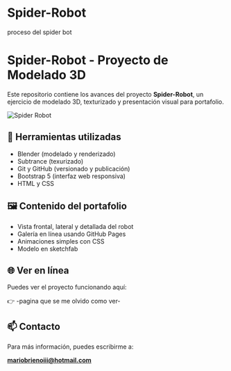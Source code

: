 # Spider-Robot
proceso del spider bot
# Spider-Robot - Proyecto de Modelado 3D

Este repositorio contiene los avances del proyecto **Spider-Robot**, un ejercicio de modelado 3D, texturizado y presentación visual para portafolio.

![Spider Robot](assets/images/spider_front.png)

## 🧰 Herramientas utilizadas
- Blender (modelado y renderizado)
- Subtrance (texurizado)
- Git y GitHub (versionado y publicación)
- Bootstrap 5 (interfaz web responsiva)
- HTML y CSS

## 🖼️ Contenido del portafolio
- Vista frontal, lateral y detallada del robot
- Galería en línea usando GitHub Pages
- Animaciones simples con CSS
- Modelo en sketchfab

## 🌐 Ver en línea
Puedes ver el proyecto funcionando aquí:

👉 -pagina que se me olvido como ver-

## 📫 Contacto
Para más información, puedes escribirme a:

**mariobrienoiii@hotmail.com**
